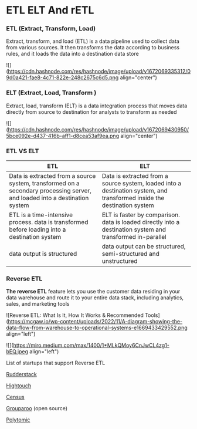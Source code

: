 # ETL  ELT And rETL

### ETL (Extract, Transform, Load)

Extract, transform, and load (ETL) is a data pipeline used to collect data from various sources. It then transforms the data according to business rules, and it loads the data into a destination data store

![](https://cdn.hashnode.com/res/hashnode/image/upload/v1672069335312/09d0a421-fae8-4c71-822e-248c2675c6d5.png align="center")

### ELT (Extract, Load, Transform )

Extract, load, transform (ELT) is a data integration process that moves data directly from source to destination for analysts to transform as needed

![](https://cdn.hashnode.com/res/hashnode/image/upload/v1672069430950/5bce092e-d437-416b-aff1-d8cea53af9ea.png align="center")

### ETL VS ELT

| ETL | ELT |
| --- | --- |
| Data is extracted from a source system, transformed on a secondary processing server, and loaded into a destination system | Data is extracted from a source system, loaded into a destination system, and transformed inside the destination system |
| ETL is a time-intensive process. data is transformed before loading into a destination system | ELT is faster by comparison. data is loaded directly into a destination system and transformed in-parallel |
| data output is structured | data output can be structured, semi-structured and unstructured |

### Reverse ETL

**The reverse ETL** feature lets you use the customer data residing in your data warehouse and route it to your entire data stack, including analytics, sales, and marketing tools

![Reverse ETL: What Is It, How It Works & Recommended Tools](https://mcgaw.io/wp-content/uploads/2022/11/A-diagram-showing-the-data-flow-from-warehouse-to-operational-systems-e1669433429552.png align="left")

![](https://miro.medium.com/max/1400/1*MLkQMoy6CnJwCL4zg1-bEQ.jpeg align="left")

List of startups that support Reverse ETL

[Rudderstack](http://rudderstack.com/)

[Hightouch](http://hightouch.com/)

[Census](http://getcensus.com/)

[Grouparoo](https://www.grouparoo.com/) (open source)

[Polytomic](https://www.polytomic.com/)